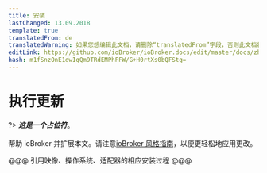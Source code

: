 ```yaml
---
title: 安装
lastChanged: 13.09.2018
template: true
translatedFrom: de
translatedWarning: 如果您想编辑此文档，请删除“translatedFrom”字段，否则此文档将再次自动翻译
editLink: https://github.com/ioBroker/ioBroker.docs/edit/master/docs/zh-cn/install/update.md
hash: m1fSnzOnE1dwIqQm9TRdEMPhFFW/G+H0rtXs0bQFStg=
---
```

# 执行更新
?> ***这是一个占位符***。<br><br>帮助 ioBroker 并扩展本文。请注意[ioBroker 风格指南](community/styleguidedoc)，以便更轻松地应用更改。

@@@ 引用映像、操作系统、适配器的相应安装过程 @@@